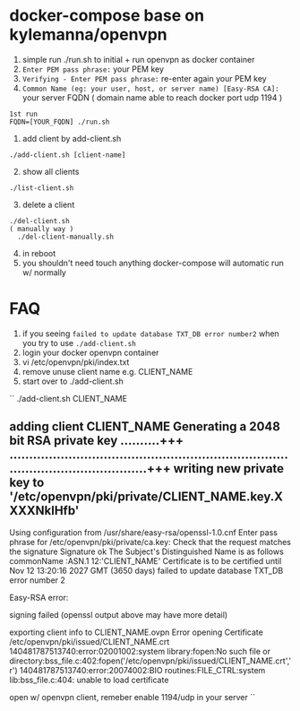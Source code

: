 # docker-compose base on kylemanna/openvpn

1. simple run ./run.sh to initial + run openvpn as docker container
1. `Enter PEM pass phrase:` your PEM key
1. `Verifying - Enter PEM pass phrase:` re-enter again your PEM key
1. `Common Name (eg: your user, host, or server name) [Easy-RSA CA]:` your server FQDN ( domain name able to reach docker port udp 1194 )

```
1st run
FQDN=[YOUR_FQDN] ./run.sh
```

1. add client by add-client.sh

```
./add-client.sh [client-name]
```

2. show all clients
```
./list-client.sh
```

3. delete a client
```
./del-client.sh
( manually way )
  ./del-client-manually.sh
```
4. in reboot
4. you shouldn't need touch anything docker-compose will automatic run w/ normally

# FAQ
1.  if you seeing `failed to update database TXT_DB error number2` when you try to use `./add-client.sh`
 1. login your docker openvpn container
 1. vi /etc/openvpn/pki/index.txt
 1. remove unuse client name e.g. CLIENT_NAME
 1. start over to ./add-client.sh

``
./add-client.sh CLIENT_NAME


adding client CLIENT_NAME
Generating a 2048 bit RSA private key
..........+++
..........................................................................................................+++
writing new private key to '/etc/openvpn/pki/private/CLIENT_NAME.key.XXXXNklHfb'
-----
Using configuration from /usr/share/easy-rsa/openssl-1.0.cnf
Enter pass phrase for /etc/openvpn/pki/private/ca.key:
Check that the request matches the signature
Signature ok
The Subject's Distinguished Name is as follows
commonName            :ASN.1 12:'CLIENT_NAME'
Certificate is to be certified until Nov 12 13:20:16 2027 GMT (3650 days)
failed to update database
TXT_DB error number 2

Easy-RSA error:

signing failed (openssl output above may have more detail)

exporting client info to CLIENT_NAME.ovpn
Error opening Certificate /etc/openvpn/pki/issued/CLIENT_NAME.crt
140481787513740:error:02001002:system library:fopen:No such file or directory:bss_file.c:402:fopen('/etc/openvpn/pki/issued/CLIENT_NAME.crt','r')
140481787513740:error:20074002:BIO routines:FILE_CTRL:system lib:bss_file.c:404:
unable to load certificate

open w/ openvpn client, remeber enable 1194/udp in your server
``
